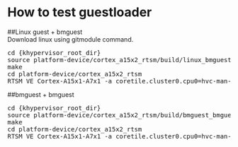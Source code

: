 # How to test guestloader

##Linux guest + bmguest<br>
Download linux using gitmodule command.
<pre>
cd {khypervisor_root_dir}
source platform-device/cortex_a15x2_rtsm/build/linux_bmguest.sh
make
cd platform-device/cortex_a15x2_rtsm
RTSM_VE_Cortex-A15x1-A7x1 -a coretile.cluster0.cpu0=hvc-man-switch.axf
</pre>

##bmguest + bmguest
<pre>
cd {khypervisor_root_dir}
source platform-device/cortex_a15x2_rtsm/build/bmguest_bmguest.sh
make
cd platform-device/cortex_a15x2_rtsm
RTSM_VE_Cortex-A15x1-A7x1 -a coretile.cluster0.cpu0=hvc-man-switch.axf
</pre>
